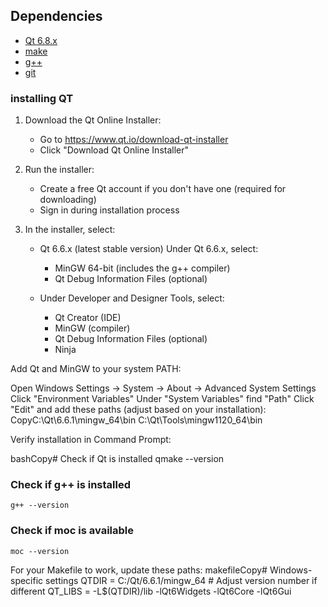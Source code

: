 ## Dependencies
- [Qt 6.8.x](https://www.qt.io/download)
- [make](https://www.gnu.org/software/make/)
- [g++](https://gcc.gnu.org/)
- [git](https://git-scm.com/)

### installing QT
1. Download the Qt Online Installer:

    - Go to https://www.qt.io/download-qt-installer
   - Click "Download Qt Online Installer"
   
2. Run the installer:

   - Create a free Qt account if you don't have one (required for downloading)
   - Sign in during installation process


3. In the installer, select:

   - Qt 6.6.x (latest stable version)
   Under Qt 6.6.x, select:

     - MinGW 64-bit (includes the g++ compiler)
     - Qt Debug Information Files (optional)

   - Under Developer and Designer Tools, select:

        - Qt Creator (IDE)
        - MinGW (compiler)
        - Qt Debug Information Files (optional)
        - Ninja




Add Qt and MinGW to your system PATH:

Open Windows Settings → System → About → Advanced System Settings
Click "Environment Variables"
Under "System Variables" find "Path"
Click "Edit" and add these paths (adjust based on your installation):
CopyC:\Qt\6.6.1\mingw_64\bin
C:\Qt\Tools\mingw1120_64\bin



Verify installation in Command Prompt:

bashCopy# Check if Qt is installed
qmake --version

### Check if g++ is installed
    g++ --version

### Check if moc is available
    moc --version
For your Makefile to work, update these paths:
makefileCopy# Windows-specific settings
QTDIR = C:/Qt/6.6.1/mingw_64  # Adjust version number if different
QT_LIBS = -L$(QTDIR)/lib -lQt6Widgets -lQt6Core -lQt6Gui
